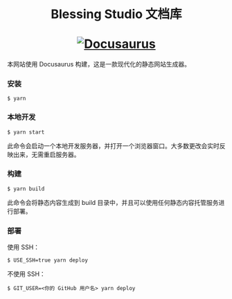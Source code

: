 <div align="center">
  <h1 align="center">
    Blessing Studio 文档库
    <br />
    <br />
    <a href="https://docusaurus.io">
      <img src="https://docusaurus.io/img/slash-introducing.svg" alt="Docusaurus">
    </a>
  </h1>
</div>

本网站使用 Docusaurus 构建，这是一款现代化的静态网站生成器。

### 安装

```
$ yarn
```

### 本地开发

```
$ yarn start
```

此命令会启动一个本地开发服务器，并打开一个浏览器窗口。大多数更改会实时反映出来，无需重启服务器。

### 构建

```
$ yarn build
```

此命令会将静态内容生成到 build 目录中，并且可以使用任何静态内容托管服务进行部署。

### 部署

使用 SSH：

```
$ USE_SSH=true yarn deploy
```

不使用 SSH：

```
$ GIT_USER=<你的 GitHub 用户名> yarn deploy
```
